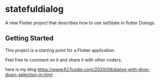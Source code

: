 # statefuldialog

A new Flutter project that describes how to use setState in flutter Dialogs.

## Getting Started

This project is a starting point for a Flutter application.

Feel free to comment on it and share it with other coders.

here is my blog
https://www.627coder.com/2020/08/dialog-with-drop-down-selection-in.html


